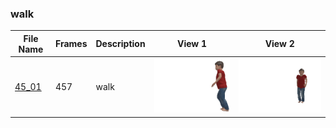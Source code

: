 ### walk
|File Name|Frames|Description|View 1|View 2|
|-|-|-|-|-|
|[45_01](https://github.com/Shriinivas/cmubvh/raw/main/Sequence-040-045/45/Data/45_01.zip)|457|walk|<img src="https://github.com/Shriinivas/cmubvhgifs/blob/main/Sequence-040-045/45/45_01_0.gif"/>|<img src="https://github.com/Shriinivas/cmubvhgifs/blob/main/Sequence-040-045/45/45_01_1.gif"/>|
